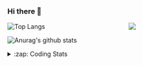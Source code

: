 ### Hi there 👋

<!--
**tao8687/tao8687** is a ✨ _special_ ✨ repository because its `README.md` (this file) appears on your GitHub profile.

Here are some ideas to get you started:

- 🔭 I’m currently working on ...
- 🌱 I’m currently learning ...
- 👯 I’m looking to collaborate on ...
- 🤔 I’m looking for help with ...
- 💬 Ask me about ...
- 📫 How to reach me: ...
- 😄 Pronouns: ...
- ⚡ Fun fact: ...
-->

<img align='right' src="https://media.giphy.com/media/M9gbBd9nbDrOTu1Mqx/giphy.gif" width="230">

![Top Langs](https://github-readme-stats.vercel.app/api/top-langs/?username=tao8687&layout=compact&title_color=23238E&text_color=A67D3D)

![Anurag's github stats](https://github-readme-stats.vercel.app/api?username=tao8687&show_icons=true&&text_color=A67D3D&title_color=23238E&show_icons=false&count_private=true&hide=stars)

<details>
  <summary>:zap: Coding Stats</summary>
  <b>
<!--START_SECTION:waka-->
![Profile Views](http://img.shields.io/badge/Profile%20Views-1-blue)

**🐱 My Github Data** 

> 🏆 50 Contributions in the Year 2021
 > 
> 📦 880.7 kB Used in Github's Storage 
 > 
> 🚫 Not Opted to Hire
 > 
> 📜 41 Public Repositories 
 > 
> 🔑 20 Private Repositories  
 > 
**I'm an Early 🐤** 

```text
🌞 Morning    91 commits     ████████░░░░░░░░░░░░░░░░░   35.27% 
🌆 Daytime    73 commits     ███████░░░░░░░░░░░░░░░░░░   28.29% 
🌃 Evening    83 commits     ████████░░░░░░░░░░░░░░░░░   32.17% 
🌙 Night      11 commits     █░░░░░░░░░░░░░░░░░░░░░░░░   4.26%

```
📅 **I'm Most Productive on Wednesday** 

```text
Monday       36 commits     ███░░░░░░░░░░░░░░░░░░░░░░   13.95% 
Tuesday      27 commits     ██░░░░░░░░░░░░░░░░░░░░░░░   10.47% 
Wednesday    62 commits     ██████░░░░░░░░░░░░░░░░░░░   24.03% 
Thursday     36 commits     ███░░░░░░░░░░░░░░░░░░░░░░   13.95% 
Friday       46 commits     ████░░░░░░░░░░░░░░░░░░░░░   17.83% 
Saturday     28 commits     ██░░░░░░░░░░░░░░░░░░░░░░░   10.85% 
Sunday       23 commits     ██░░░░░░░░░░░░░░░░░░░░░░░   8.91%

```


📊 **This Week I Spent My Time On** 

```text
⌚︎ Time Zone: Asia/Shanghai

💬 Programming Languages: 
C                        2 hrs 32 mins       ██████████░░░░░░░░░░░░░░░   42.26% 
Makefile                 1 hr 30 mins        ██████░░░░░░░░░░░░░░░░░░░   25.02% 
CUDA                     1 hr 9 mins         ████░░░░░░░░░░░░░░░░░░░░░   19.27% 
C++                      13 mins             █░░░░░░░░░░░░░░░░░░░░░░░░   3.71% 
Markdown                 12 mins             ░░░░░░░░░░░░░░░░░░░░░░░░░   3.45%

🔥 Editors: 
VS Code                  5 hrs 59 mins       █████████████████████████   100.0%

🐱‍💻 Projects: 
CUDAC                    5 hrs 24 mins       ██████████████████████░░░   90.1% 
loam_velodyne            25 mins             █░░░░░░░░░░░░░░░░░░░░░░░░   7.0% 
faster-rcnn-pytorch      10 mins             ░░░░░░░░░░░░░░░░░░░░░░░░░   2.9%

💻 Operating System: 
Linux                    5 hrs 59 mins       █████████████████████████   100.0%

```

**I Mostly Code in C++** 

```text
C++                      9 repos             █████████░░░░░░░░░░░░░░░░   37.5% 
C                        6 repos             ██████░░░░░░░░░░░░░░░░░░░   25.0% 
Python                   4 repos             ████░░░░░░░░░░░░░░░░░░░░░   16.67% 
Shell                    2 repos             ██░░░░░░░░░░░░░░░░░░░░░░░   8.33% 
Makefile                 1 repo              █░░░░░░░░░░░░░░░░░░░░░░░░   4.17%

```


**Timeline**

![Chart not found](https://raw.githubusercontent.com/tao8687/tao8687/master/charts/bar_graph.png) 


<!--END_SECTION:waka-->
</details>
